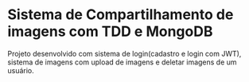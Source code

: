 # Sistema de Compartilhamento de imagens com TDD e MongoDB
Projeto desenvolvido com sistema de login(cadastro e login com JWT), sistema de imagens com upload de imagens e deletar imagens de um usuário.